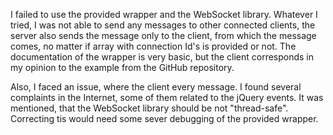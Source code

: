 I failed to use the provided wrapper and the WebSocket library. Whatever I tried, I was not able to send any messages to other connected clients, the server also sends the message only to the client, from which the message comes, no matter if array with connection Id's is provided or not. The documentation of the wrapper is very basic, but the client corresponds in my opinion to the example from the GitHub repository.

Also, I faced an issue, where the client every message. I found several complaints in the Internet, some of them related to the jQuery events. It was mentioned, that the WebSocket library should be not "thread-safe". Correcting tis would need some sever debugging of the provided wrapper.
